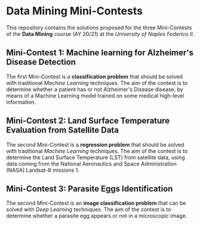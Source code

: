 # Data Mining Mini-Contests
This repository contains the solutions proposed for the three Mini-Contests of the **Data Mining** course (AY 20/21) at the *University of Naples Federico II*.

## Mini-Contest 1: Machine learning for Alzheimer's Disease Detection
The first Mini-Contest is a **classification problem** that should be solved with traditional *Machine Learning* techniques. The aim of the contest is to determine whether a patient has or not Alzheimer's Disease disease, by means of a Machine Learning model trained on some medical high-level information.

## Mini-Contest 2: Land Surface Temperature Evaluation from Satellite Data
The second Mini-Contest is a **regression problem** that should be solved with traditional *Machine Learning* techniques. The aim of the contest is to determine the Land Surface Temperature (LST) from satellite data, using data coming from the National Aeronautics and Space Administration (NASA) Landsat-8 missions 1.


## Mini-Contest 3: Parasite Eggs Identification
The second Mini-Contest is an **image classification problem** that can be solved with *Deep Learning* techniques. The aim of the contest is to determine whether a parasite egg appears or not in a microscopic image.
